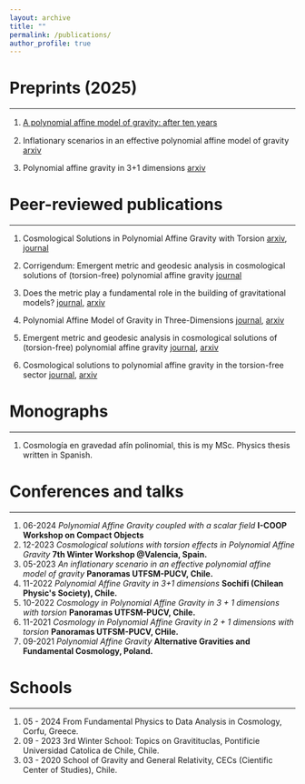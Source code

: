 ```yaml
---
layout: archive
title: ""
permalink: /publications/
author_profile: true
---
```


# Preprints (2025)
---
1. [A polynomial aﬃne model of gravity: after ten years](https://arxiv.org/pdf/2412.21122)

2. Inflationary scenarios in an effective polynomial affine model of gravity [arxiv](https://browse.arxiv.org/abs/2312.07312)

3. Polynomial affine gravity in 3+1 dimensions [arxiv](https://arxiv.org/abs/2212.07975)

# Peer-reviewed publications
---

1. Cosmological Solutions in Polynomial Affine Gravity with Torsion [arxiv](https://arxiv.org/abs/2404.11703), [journal](https://link.springer.com/article/10.1140/epjc/s10052-024-13250-2)

2. Corrigendum: Emergent metric and geodesic analysis in cosmological solutions of (torsion-free) polynomial affine gravity [journal](https://iopscience.iop.org/article/10.1088/1361-6382/ad0356)

3. Does the metric play a fundamental role in the building of gravitational models? [journal](https://www.worldscientific.com/doi/abs/10.1142/S0219887824300010?journalCode=ijgmmp), [arxiv](https://arxiv.org/abs/2306.03729)

4. Polynomial Affine Model of Gravity in Three-Dimensions [journal](https://www.mdpi.com/2218-1997/8/2/68), [arxiv](https://arxiv.org/abs/2201.12030#:~:text=In%20this%20work%2C%20we%20explore,the%20set%20of%20fundamental%20fields.)

5. Emergent metric and geodesic analysis in cosmological solutions of (torsion-free) polynomial affine gravity [journal](https://iopscience.iop.org/article/10.1088/1361-6382/ab58ef/meta), [arxiv](https://arxiv.org/abs/1908.06654)

6. Cosmological solutions to polynomial affine gravity in the torsion-free sector [journal](https://www.intechopen.com/chapters/64713), [arxiv](https://browse.arxiv.org/abs/1808.05970)

# Monographs
---

1. Cosmología en gravedad afín polinomial, this is my MSc. Physics thesis written in Spanish.


# Conferences and talks
---
1. 06-2024 *Polynomial Affine Gravity coupled with a scalar field* **I-COOP Workshop on Compact Objects**
1. 12-2023 *Cosmological solutions with torsion effects in Polynomial Affine Gravity* **7th Winter Workshop @Valencia, Spain.**
2. 05-2023 *An inflationary scenario in an effective polynomial affine model of gravity* **Panoramas UTFSM-PUCV, Chile.**
3. 11-2022 *Polynomial Affine Gravity in 3+1 dimensions* **Sochifi (Chilean Physic's Society), Chile.**
4. 10-2022 *Cosmology in Polynomial Affine Gravity in 3 + 1 dimensions with torsion* **Panoramas UTFSM-PUCV, Chile.**
5. 11-2021 *Cosmology in Polynomial Affine Gravity in 2 + 1 dimensions with torsion* **Panoramas UTFSM-PUCV, CHile.**
6. 09-2021 *Polynomial Affine Gravity* **Alternative Gravities and Fundamental Cosmology, Poland.**


# Schools
---
1. 05 - 2024 From Fundamental Physics to Data Analysis in Cosmology, Corfu, Greece.
1. 09 - 2023 3rd Winter School: Topics on Gravitituclas, Pontificie Universidad Catolica de Chile, Chile.
2. 03 - 2020 School of Gravity and General Relativity, CECs (Cientific Center of Studies), Chile.
